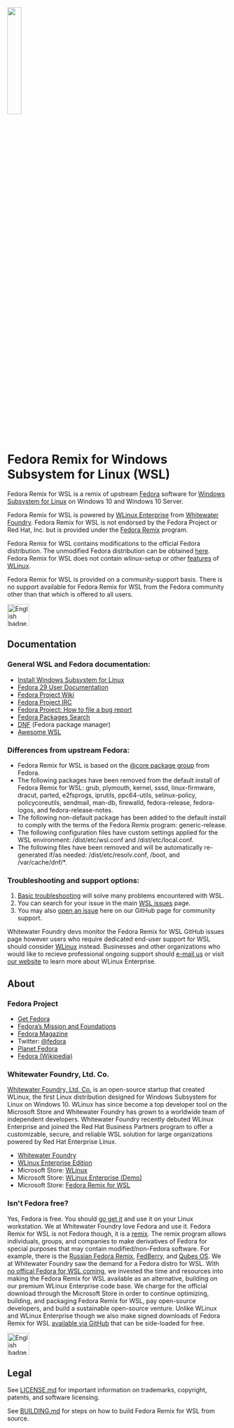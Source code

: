 <img src="https://fedoraproject.org/w/uploads/thumb/f/f1/Fedora_remix_blue.png/320px-Fedora_remix_blue.png" height=25% width=25%>

# Fedora Remix for Windows Subsystem for Linux (WSL)

Fedora Remix for WSL is a remix of upstream [Fedora](https://getfedora.org/) software for [Windows Subsystem for Linux](https://github.com/sirredbeard/Awesome-WSL) on Windows 10 and Windows 10 Server.

Fedora Remix for WSL is powered by [WLinux Enterprise](https://github.com/WhitewaterFoundry/WLE) from [Whitewater Foundry](https://www.whitewaterfoundry.com/). Fedora Remix for WSL is not endorsed by the Fedora Project or Red Hat, Inc. but is provided under the [Fedora Remix](https://fedoraproject.org/wiki/Remix) program.

Fedora Remix for WSL contains modifications to the official Fedora distribution. The unmodified Fedora distribution can be obtained [here](https://getfedora.org/). Fedora Remix for WSL does not contain wlinux-setup or other [features](https://github.com/WhitewaterFoundry/WLinux#features) of [WLinux](https://github.com/WhitewaterFoundry/WLinux).

Fedora Remix for WSL is provided on a community-support basis. There is no support available for Fedora Remix for WSL from the Fedora community other than that which is offered to all users.

<a href='//www.microsoft.com/store/apps/9N6GDM4K2HNC?ocid=badge'><img src='https://assets.windowsphone.com/85864462-9c82-451e-9355-a3d5f874397a/English_get-it-from-MS_InvariantCulture_Default.png' alt='English badge' height=50/></a>

## Documentation

### General WSL and Fedora documentation:

- [Install Windows Subsystem for Linux](https://docs.microsoft.com/en-us/windows/wsl/install-win10)
- [Fedora 29 User Documentation](https://docs.fedoraproject.org/en-US/fedora/f29/)
- [Fedora Project Wiki](https://fedoraproject.org/wiki/Fedora_Project_Wiki)
- [Fedora Project IRC](https://fedoraproject.org/wiki/IRC)
- [Fedora Project: How to file a bug report](https://fedoraproject.org/wiki/How_to_file_a_bug_report)
- [Fedora Packages Search](https://apps.fedoraproject.org/packages/)
- [DNF](https://fedoraproject.org/wiki/DNF) (Fedora package manager)
- [Awesome WSL](https://github.com/sirredbeard/Awesome-WSL)

### Differences from upstream Fedora:

- Fedora Remix for WSL is based on the [@core package group](https://fedoraproject.org/wiki/SIGs/Minimal_Core) from Fedora.
- The following packages have been removed from the default install of Fedora Remix for WSL: grub, plymouth, kernel, sssd, linux-firmware, dracut, parted, e2fsprogs, iprutils, ppc64-utils, selinux-policy, policycoreutils, sendmail, man-db, firewalld, fedora-release, fedora-logos, and fedora-release-notes.
- The following non-default package has been added to the default install to comply with the terms of the Fedora Remix program: generic-release.
- The following configuration files have custom settings applied for the WSL environment: /dist/etc/wsl.conf and /dist/etc/local.conf.
- The following files have been removed and will be automatically re-generated if/as needed: /dist/etc/resolv.conf, /boot, and /var/cache/dnf/*.

### Troubleshooting and support options:

1. [Basic troubleshooting](https://docs.microsoft.com/en-us/windows/wsl/troubleshooting) will solve many problems encountered with WSL.
1. You can search for your issue in the main [WSL issues](https://github.com/Microsoft/WSL/issues) page.
1. You may also [open an issue](https://github.com/WhitewaterFoundry/WSLFedoraRemix/issues/new/choose) here on our GitHub page for community support.

Whitewater Foundry devs monitor the Fedora Remix for WSL GitHub issues page however users who require dedicated end-user support for WSL should consider [WLinux](https://github.com/WhitewaterFoundry/WLinux) instead. Businesses and other organizations who would like to recieve professional ongoing support should [e-mail us](mailto:enterprise@whitewaterfoundry.com) or visit [our website](https://www.whitewaterfoundry.com/wlinux-enterprise-edition/) to learn more about WLinux Enterprise.

## About

### Fedora Project

- [Get Fedora](https://getfedora.org/)
- [Fedora’s Mission and Foundations](https://docs.fedoraproject.org/en-US/project/)
- [Fedora Magazine](https://fedoramagazine.org/)
- Twitter: [@fedora](https://twitter.com/fedora)
- [Planet Fedora](http://fedoraplanet.org/)
- [Fedora (Wikipedia)](https://en.wikipedia.org/wiki/Fedora_(operating_system))

### Whitewater Foundry, Ltd. Co.

[Whitewater Foundry, Ltd. Co.](https://www.whitewaterfoundry.com/) is an open-source startup that created WLinux, the first Linux distribution designed for Windows Subsystem for Linux on Windows 10. WLinux has since become a top developer tool on the Microsoft Store and Whitewater Foundry has grown to a worldwide team of independent developers. Whitewater Foundry recently debuted WLinux Enterprise and joined the Red Hat Business Partners program to offer a customizable, secure, and reliable WSL solution for large organizations powered by Red Hat Enterprise Linux.

- [Whitewater Foundry](https://www.whitewaterfoundry.com/)
- [WLinux Enterprise Edition](https://www.whitewaterfoundry.com/wlinux-enterprise-edition/)
- Microsoft Store: [WLinux](https://www.microsoft.com/en-us/p/wlinux/9nv1gv1pxz6p)
- Microsoft Store: [WLinux Enterprise (Demo)](https://www.microsoft.com/en-us/p/wlinux-enterprise/9n8lp0x93vcp)
- Microsoft Store: [Fedora Remix for WSL](https://www.microsoft.com/en-us/p/fedora-remix-for-wsl/9n6gdm4k2hnc)

### Isn't Fedora free?

Yes, Fedora is free. You should [go get it](https://getfedora.org/) and use it on your Linux workstation. We at Whitewater Foundry love Fedora and use it. Fedora Remix for WSL is not Fedora though, it is a [remix](https://fedoraproject.org/wiki/Remix). The remix program allows individuals, groups, and companies to make derivatives of Fedora for special purposes that may contain modified/non-Fedora software. For example, there is the [Russian Fedora Remix](https://ru.fedoracommunity.org/stories/rfremix/), [FedBerry](http://fedberry.org/), and [Qubes OS](https://www.qubes-os.org/). We at Whitewater Foundry saw the demand for a Fedora distro for WSL. With [no offical Fedora for WSL coming](https://twitter.com/mattdm/status/1058417653918896131), we invested the time and resources into making the Fedora Remix for WSL available as an alternative, building on our premium WLinux Enterprise code base. We charge for the official download through the Microsoft Store in order to continue optimizing, building, and packaging Fedora Remix for WSL, pay open-source developers, and build a sustainable open-source venture. Unlike WLinux and WLinux Enterprise though we also make signed downloads of Fedora Remix for WSL [available via GitHub](https://github.com/WhitewaterFoundry/WSLFedoraRemix/releases) that can be side-loaded for free.

<a href='//www.microsoft.com/store/apps/9N6GDM4K2HNC?ocid=badge'><img src='https://assets.windowsphone.com/85864462-9c82-451e-9355-a3d5f874397a/English_get-it-from-MS_InvariantCulture_Default.png' alt='English badge' height=50/></a>

## Legal

See [LICENSE.md](LICENSE.md) for important information on trademarks, copyright, patents, and software licensing.

See [BUILDING.md](BUILDING.md) for steps on how to build Fedora Remix for WSL from source.


